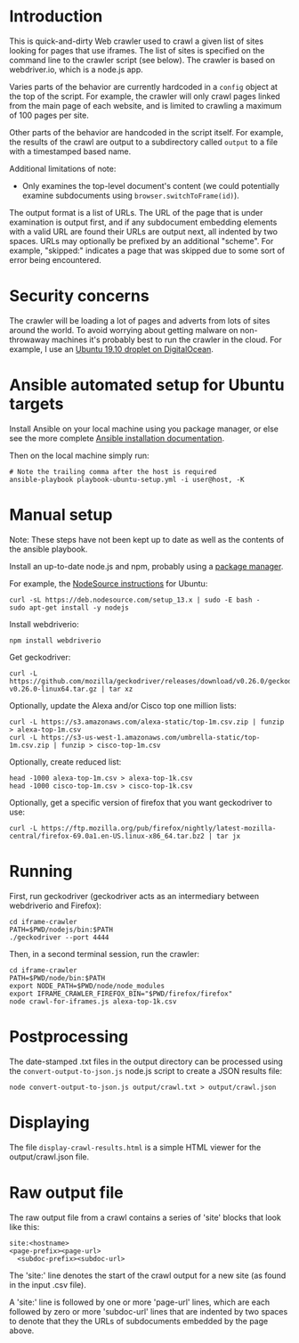 
Introduction
============

This is quick-and-dirty Web crawler used to crawl a given list of sites looking for pages that
use iframes.  The list of sites is specified on the command line to the crawler script (see
below).  The crawler is based on webdriver.io, which is a node.js app.

Varies parts of the behavior are currently hardcoded in a `config` object at the top of the
script.  For example, the crawler will only crawl pages linked from the main page of each
website, and is limited to crawling a maximum of 100 pages per site.

Other parts of the behavior are handcoded in the script itself.  For example, the results of
the crawl are output to a subdirectory called `output` to a file with a timestamped based name.

Additional limitations of note:

 - Only examines the top-level document's content (we could potentially examine
   subdocuments using `browser.switchToFrame(id)`).

The output format is a list of URLs.  The URL of the page that is under examination is output
first, and if any subdocument embedding elements with a valid URL are found their URLs are
output next, all indented by two spaces.  URLs may optionally be prefixed by an additional
"scheme". For example, "skipped:<URL>" indicates a page that was skipped due to some sort of
error being encountered.


Security concerns
=================

The crawler will be loading a lot of pages and adverts from lots of sites around
the world. To avoid worrying about getting malware on non-throwaway machines
it's probably best to run the crawler in the cloud. For example, I use an
[Ubuntu 19.10 droplet on DigitalOcean](https://www.digitalocean.com/community/tutorials/initial-server-setup-with-ubuntu-18-04).


Ansible automated setup for Ubuntu targets
==========================================

Install Ansible on your local machine using you package manager, or else see
the more complete 
[Ansible installation documentation](https://docs.ansible.com/ansible/latest/installation_guide/intro_installation.html).

Then on the local machine simply run:

```
# Note the trailing comma after the host is required
ansible-playbook playbook-ubuntu-setup.yml -i user@host, -K
```


Manual setup
============

Note: These steps have not been kept up to date as well as the contents of the
ansible playbook.

Install an up-to-date node.js and npm, probably using a [package manager](https://nodejs.org/en/download/package-manager/).

For example, the [NodeSource instructions](https://github.com/nodesource/distributions/blob/master/README.md#installation-instructions)
for Ubuntu:
```
curl -sL https://deb.nodesource.com/setup_13.x | sudo -E bash -
sudo apt-get install -y nodejs
```

Install webdriverio:
```
npm install webdriverio
```

Get geckodriver:
```
curl -L https://github.com/mozilla/geckodriver/releases/download/v0.26.0/geckodriver-v0.26.0-linux64.tar.gz | tar xz
```

Optionally, update the Alexa and/or Cisco top one million lists:
```
curl -L https://s3.amazonaws.com/alexa-static/top-1m.csv.zip | funzip > alexa-top-1m.csv
curl -L https://s3-us-west-1.amazonaws.com/umbrella-static/top-1m.csv.zip | funzip > cisco-top-1m.csv
```

Optionally, create reduced list:
```
head -1000 alexa-top-1m.csv > alexa-top-1k.csv
head -1000 cisco-top-1m.csv > cisco-top-1k.csv
```

Optionally, get a specific version of firefox that you want geckodriver to use:
```
curl -L https://ftp.mozilla.org/pub/firefox/nightly/latest-mozilla-central/firefox-69.0a1.en-US.linux-x86_64.tar.bz2 | tar jx
```


Running
=======

First, run geckodriver (geckodriver acts as an intermediary between webdriverio
and Firefox):
```
cd iframe-crawler
PATH=$PWD/nodejs/bin:$PATH
./geckodriver --port 4444
```

Then, in a second terminal session, run the crawler:
```
cd iframe-crawler
PATH=$PWD/node/bin:$PATH
export NODE_PATH=$PWD/node/node_modules
export IFRAME_CRAWLER_FIREFOX_BIN="$PWD/firefox/firefox"
node crawl-for-iframes.js alexa-top-1k.csv
```


Postprocessing
==============

The date-stamped .txt files in the output directory can be processed using the
`convert-output-to-json.js` node.js script to create a JSON results file:
```
node convert-output-to-json.js output/crawl.txt > output/crawl.json
```


Displaying
==========

The file `display-crawl-results.html` is a simple HTML viewer for the
output/crawl.json file.


Raw output file
===============

The raw output file from a crawl contains a series of 'site' blocks that look
like this:

```
site:<hostname>
<page-prefix><page-url>
  <subdoc-prefix><subdoc-url>
```

The 'site:' line denotes the start of the crawl output for a new site
(as found in the input .csv file).

A 'site:' line is followed by one or more 'page-url' lines, which are each
followed by zero or more 'subdoc-url' lines that are indented by two spaces to
denote that they the URLs of subdocuments embedded by the page above.

